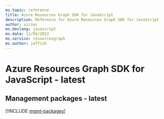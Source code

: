```yaml
---
ms.topic: reference
title: Azure Resources Graph SDK for JavaScript
description: Reference for Azure Resources Graph SDK for JavaScript
author: xirzec
ms.devlang: javascript
ms.data: 11/03/2022
ms.service: resourcesgraph
ms.author: jeffish
---
```

# Azure Resources Graph SDK for JavaScript - latest

## Management packages - latest
[!INCLUDE [mgmt-packages](resources-graph-mgmt-index.md)]